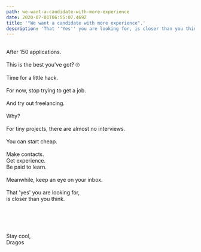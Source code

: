 ```yaml
---
path: we-want-a-candidate-with-more-experience
date: 2020-07-01T06:55:07.469Z
title: '"We want a candidate with more experience".'
description: 'That ''Yes'' you are looking for, is closer than you think.'
---
```

\
After 150 applications.\
\
This is the best you've got? 🙄\
\
Time for a little hack.\
\
For now, stop trying to get a job.\
\
And try out freelancing.\
\
Why?\
\
For tiny projects, there are almost no interviews.\
\
You can start cheap.\
\
Make contacts.\
Get experience.\
Be paid to learn.\
\
Meanwhile, keep an eye on your inbox.\
\
That 'yes' you are looking for,\
is closer than you think.



<br /> \
\
\
Stay cool,\
Dragos
